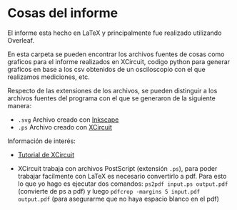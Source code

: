 # Cosas del informe

El informe esta hecho en LaTeX y principalmente fue realizado utilizando Overleaf.

En esta carpeta se pueden encontrar los archivos fuentes de cosas como graficos para el informe realizados en XCircuit, codigo python para generar graficos en base a los csv obtenidos de un osciloscopio con el que realizamos mediciones, etc.

Respecto de las extensiones de los archivos, se pueden distinguir a los archivos fuentes del programa con el que se generaron de la siguiente manera:

- `.svg` Archivo creado con [Inkscape](https://inkscape.org)
- `.ps` Archivo creado con [XCircuit](http://opencircuitdesign.com/xcircuit/)

Información de interés:

- [Tutorial de XCircuit](http://opencircuitdesign.com/xcircuit/tutorial/tutorial.html)

- XCircuit trabaja con archivos PostScript (extensión `.ps`), para poder trabajar facilmente con LaTeX es necesario convertirlo a pdf. Para esto lo que yo hago es ejecutar dos comandos: `ps2pdf input.ps output.pdf` (convierte de ps a pdf) y luego `pdfcrop -margins 5 input.pdf output.pdf` (para asegurarme que no haya espacio blanco en el pdf)

